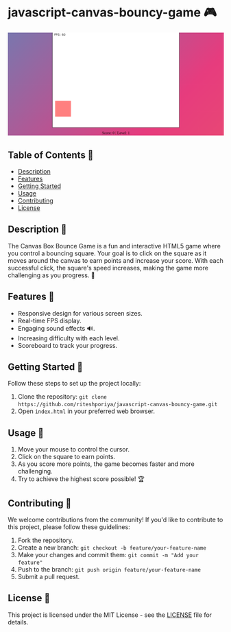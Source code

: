 # javascript-canvas-bouncy-game 🎮

![Game Screenshot](canvas-bouncy-game.png)

## Table of Contents 📜

- [Description](#description)
- [Features](#features)
- [Getting Started](#getting-started)
- [Usage](#usage)
- [Contributing](#contributing)
- [License](#license)

## Description 📝

The Canvas Box Bounce Game is a fun and interactive HTML5 game where you control a bouncing square. Your goal is to click on the square as it moves around the canvas to earn points and increase your score. With each successful click, the square's speed increases, making the game more challenging as you progress. 🚀

## Features 🌟

- Responsive design for various screen sizes.
- Real-time FPS display.
- Engaging sound effects 🔊.
- Increasing difficulty with each level.
- Scoreboard to track your progress.

## Getting Started 🚀

Follow these steps to set up the project locally:

1. Clone the repository: `git clone https://github.com/riteshporiya/javascript-canvas-bouncy-game.git`
2. Open `index.html` in your preferred web browser.

## Usage 🎯

1. Move your mouse to control the cursor.
2. Click on the square to earn points.
3. As you score more points, the game becomes faster and more challenging.
4. Try to achieve the highest score possible! 🏆

## Contributing 🤝

We welcome contributions from the community! If you'd like to contribute to this project, please follow these guidelines:

1. Fork the repository.
2. Create a new branch: `git checkout -b feature/your-feature-name`
3. Make your changes and commit them: `git commit -m "Add your feature"`
4. Push to the branch: `git push origin feature/your-feature-name`
5. Submit a pull request.

## License 📄

This project is licensed under the MIT License - see the [LICENSE](LICENSE) file for details.
